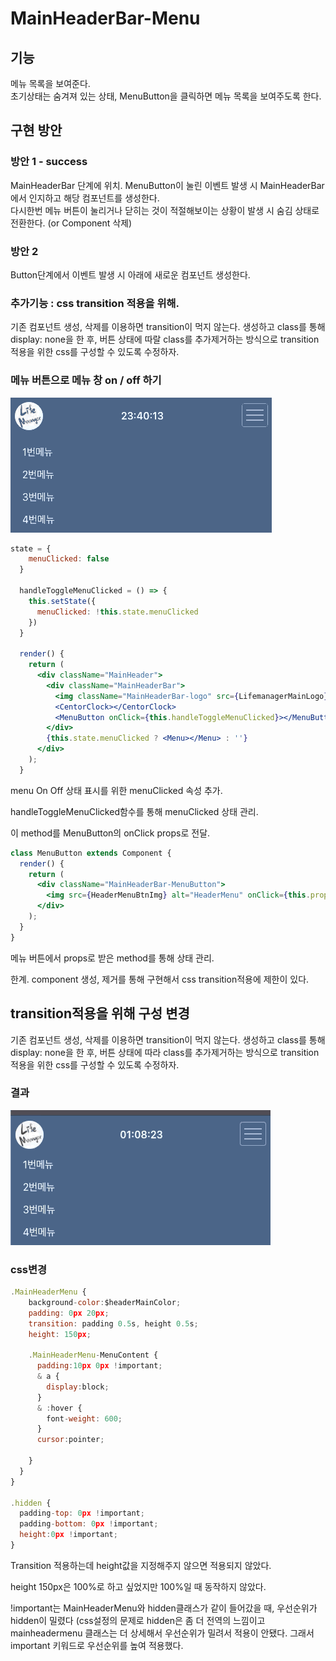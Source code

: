 # MainHeaderBar-Menu

## 기능

메뉴 목록을 보여준다.   
초기상태는 숨겨져 있는 상태, MenuButton을 클릭하면 메뉴 목록을 보여주도록 한다.  

## 구현 방안

### 방안 1 - success 

MainHeaderBar 단계에 위치. MenuButton이 눌린 이벤트 발생 시 MainHeaderBar에서 인지하고 해당 컴포넌트를 생성한다.  
다시한번 메뉴 버튼이 눌리거나 닫히는 것이 적절해보이는 상황이 발생 시 숨김 상태로 전환한다. (or Component 삭제)

### 방안 2

Button단계에서 이벤트 발생 시 아래에 새로운 컴포넌트 생성한다.

### 추가기능 : css transition 적용을 위해. 

기존 컴포넌트 생성, 삭제를 이용하면 transition이 먹지 않는다. 
생성하고 class를 통해 display: none을 한 후, 버튼 상태에 따랄 class를 추가제거하는 방식으로 transition 적용을 위한 css를 구성할 수 있도록 수정하자.

### 메뉴 버튼으로 메뉴 창 on / off 하기

![abc](./image/headerbar-menu/menuOnOff.gif)

```jsx
state = {
    menuClicked: false
  }

  handleToggleMenuClicked = () => {
    this.setState({
      menuClicked: !this.state.menuClicked 
    })
  }
  
  render() {
    return (
      <div className="MainHeader">
        <div className="MainHeaderBar">
          <img className="MainHeaderBar-logo" src={LifemanagerMainLogo} alt="logo"></img>
          <CentorClock></CentorClock>
          <MenuButton onClick={this.handleToggleMenuClicked}></MenuButton>
        </div>
        {this.state.menuClicked ? <Menu></Menu> : ''}
      </div>
    );
  }
```

menu On Off 상태 표시를 위한 menuClicked 속성 추가. 

handleToggleMenuClicked함수를 통해 menuClicked 상태 관리. 

이 method를 MenuButton의 onClick props로 전달.

```jsx
class MenuButton extends Component {
  render() {
    return (
      <div className="MainHeaderBar-MenuButton">
        <img src={HeaderMenuBtnImg} alt="HeaderMenu" onClick={this.props.onClick}></img>
      </div>
    );
  }
}
```

메뉴 버튼에서 props로 받은 method를 통해 상태 관리.

한계. component 생성, 제거를 통해 구현해서 css transition적용에 제한이 있다.

## transition적용을 위해 구성 변경

기존 컴포넌트 생성, 삭제를 이용하면 transition이 먹지 않는다.
생성하고 class를 통해 display: none을 한 후, 버튼 상태에 따라 class를 추가제거하는 방식으로 transition 적용을 위한 css를 구성할 수 있도록 수정하자.

### 결과

![./image/headerbar-menu/](./image/headerbar-menu/menuOnOffsmooth.gif)

### css변경

```jsx
.MainHeaderMenu {
    background-color:$headerMainColor;
    padding: 0px 20px;
    transition: padding 0.5s, height 0.5s;
    height: 150px;

    .MainHeaderMenu-MenuContent {
      padding:10px 0px !important;
      & a {
        display:block;
      }
      & :hover {
        font-weight: 600;
      }
      cursor:pointer;
      
    }
  }
}

.hidden {
  padding-top: 0px !important;
  padding-bottom: 0px !important;
  height:0px !important;
}
```

Transition 적용하는데 height값을 지정해주지 않으면 적용되지 않았다.

height 150px은 100%로 하고 싶었지만 100%일 때 동작하지 않았다. 

!important는 MainHeaderMenu와 hidden클래스가 같이 들어갔을 때, 우선순위가 hidden이 밀렸다 (css설정의 문제로 hidden은 좀 더 전역의 느낌이고 mainheadermenu 클래스는 더 상세해서 우선순위가 밀려서 적용이 안됐다. 그래서 important 키워드로 우선순위를 높여 적용했다.